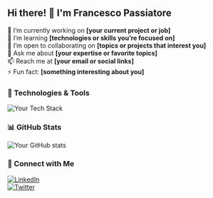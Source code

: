 ## Hi there! 👋 I'm Francesco Passiatore  

🔭 I’m currently working on **[your current project or job]**  
🌱 I’m learning **[technologies or skills you’re focused on]**  
👯 I’m open to collaborating on **[topics or projects that interest you]**  
💬 Ask me about **[your expertise or favorite topics]**  
📫 Reach me at **[your email or social links]**  
⚡ Fun fact: **[something interesting about you]**  

### 🚀 Technologies & Tools  
![Your Tech Stack](https://skillicons.dev/icons?i=python,js,react,git,java,rust,ts)  

### 📊 GitHub Stats  
![Your GitHub stats](https://github-readme-stats.vercel.app/api?username=FrancescoPassiatore&show_icons=true&theme=radical)  

### 🔗 Connect with Me  
[![LinkedIn](https://img.shields.io/badge/-LinkedIn-blue?style=flat-square&logo=linkedin)](https://linkedin.com/in/yourprofile)  
[![Twitter](https://img.shields.io/badge/-Twitter-blue?style=flat-square&logo=twitter)](https://twitter.com/yourhandle)  
